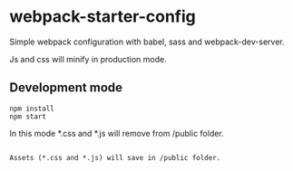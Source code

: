 # webpack-starter-config

Simple webpack configuration with babel, sass and webpack-dev-server.

Js and css will minify in production mode.

## Development mode

```
npm install
npm start
```

In this mode *.css and *.js will  remove from /public folder.

```

Assets (*.css and *.js) will save in /public folder.
